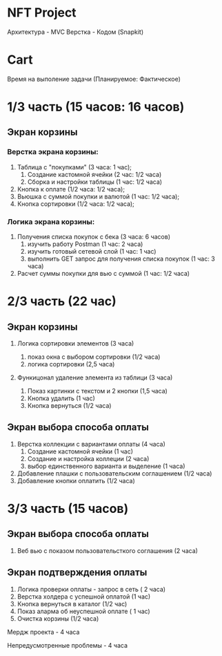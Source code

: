 # NFT Project

Архитектура - MVC 
Верстка - Кодом (Snapkit)

# Cart
Время на выполение задачи (Планируемое: Фактическое)

# 1/3 часть (15 часов: 16 часов)

## Экран корзины

### Верстка экрана корзины:

1. Таблица с "покупками" (3 часа: 1 час);
    1. Создание кастомной ячейки (2 час: 1/2 часа) 
    2. Сборка и настройки таблицы (1 час: 1/2 часа)
2. Кнопка к оплате (1/2 часа: 1/2 часа);
3. Вьюшка с суммой покупки и валютой (1 час: 1/2 часа);
4. Кнопка сортировки (1/2 часа: 1/2 часа);

### Логика экрана корзины:

1. Получения списка покупок с бека (3 часа: 6 часов) 
    1. изучить работу Postman (1 час: 2 часа)
    2. изучить готовый сетевой слой (1 час: 1 час)
    3. выполнить GET запрос для получения списка покупок  (1 час: 3 часа)
2. Расчет суммы покупки для вью с суммой (1 час: 1/2 часа) 

# 2/3 часть (22 час)

## Экран корзины

1. Логика сортировки элементов (3 часа) 
    1. показ окна с выбором сортировки (1/2 часа) 
    2. логика сортировки (2,5 часа) 
    
2. Функицонал удаление элемента из таблици (3 часа) 
    1. Показ картинки с текстом и 2 кнопки (1,5 часа) 
    2. Кнопка удалить (1 час) 
    3. Кнопка вернуться (1/2 часа) 

## Экран выбора способа оплаты

1. Верстка коллекции с вариантами оплаты (4 часа) 
    1. Создание кастомной ячейки (1 час) 
    2. Создание и настройка коллеции (2 часа) 
    3. выбор единственного варианта и выделение (1 часа) 
2. Добавление плашки с пользовательским соглашением (1/2 часа)
3. Добавление кнопки оплатить (1/2 часа) 

# 3/3 часть (15 часов)

## Экран выбора способа оплаты

1. Веб вью с показом пользовательсткого соглашения (2 часа) 

## Экран подтверждения оплаты

1. Логика проверки оплаты - запрос в сеть ( 2 часа) 
2. Верстка холдера с успешной оплатой  (1 час)  
3. Кнопка вернуться в каталог  (1/2 час) 
4. Показ аларма об неуспешной оплате  ( 1 час) 
5. Очистка корзины (1/2 часа) 

Мердж проекта - 4 часа 

Непредусмотренные проблемы - 4 часа
